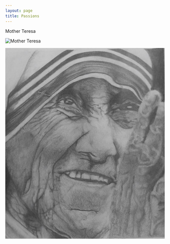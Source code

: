 ```yaml
---
layout: page
title: Passions
---
```


Mother Teresa


![Mother Teresa](img/mother-teresa.jpg)

![mother](img/mother-teresa.jpeg)
